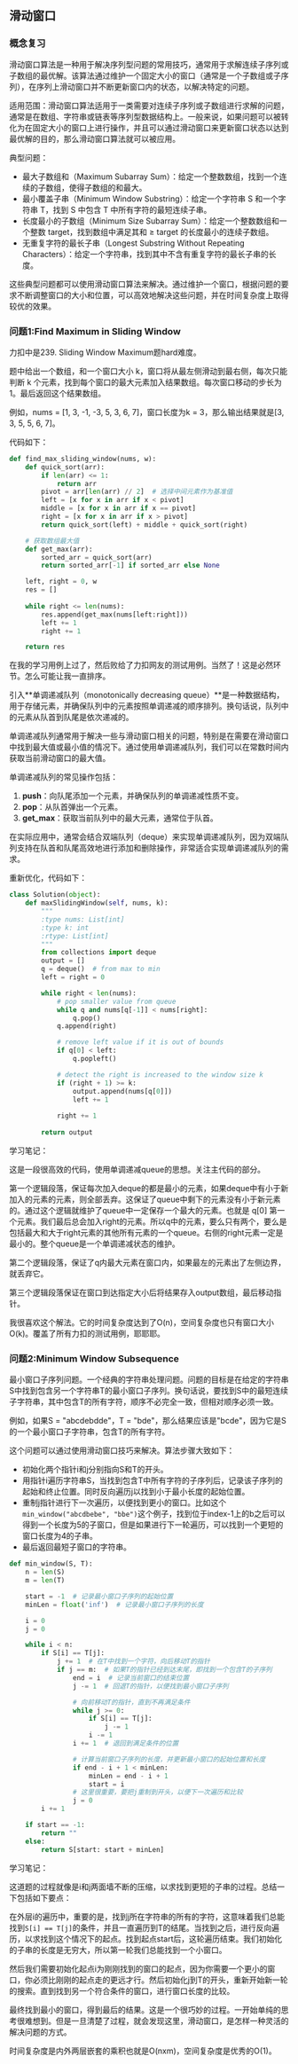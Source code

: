 ## 滑动窗口

### 概念复习

滑动窗口算法是一种用于解决序列型问题的常用技巧，通常用于求解连续子序列或子数组的最优解。该算法通过维护一个固定大小的窗口（通常是一个子数组或子序列），在序列上滑动窗口并不断更新窗口内的状态，以解决特定的问题。

适用范围：滑动窗口算法适用于一类需要对连续子序列或子数组进行求解的问题，通常是在数组、字符串或链表等序列型数据结构上。一般来说，如果问题可以被转化为在固定大小的窗口上进行操作，并且可以通过滑动窗口来更新窗口状态以达到最优解的目的，那么滑动窗口算法就可以被应用。

典型问题：

- 最大子数组和（Maximum Subarray Sum）：给定一个整数数组，找到一个连续的子数组，使得子数组的和最大。
- 最小覆盖子串（Minimum Window Substring）：给定一个字符串 S 和一个字符串 T，找到 S 中包含 T 中所有字符的最短连续子串。
- 长度最小的子数组（Minimum Size Subarray Sum）：给定一个整数数组和一个整数 target，找到数组中满足其和 ≥ target 的长度最小的连续子数组。
- 无重复字符的最长子串（Longest Substring Without Repeating Characters）：给定一个字符串，找到其中不含有重复字符的最长子串的长度。

这些典型问题都可以使用滑动窗口算法来解决。通过维护一个窗口，根据问题的要求不断调整窗口的大小和位置，可以高效地解决这些问题，并在时间复杂度上取得较优的效果。

### 问题1:Find Maximum in Sliding Window

力扣中是239. Sliding Window Maximum题hard难度。

题中给出一个数组，和一个窗口大小 k，窗口将从最左侧滑动到最右侧，每次只能判断 k 个元素，找到每个窗口的最大元素加入结果数组。每次窗口移动的步长为 1。最后返回这个结果数组。

例如，nums = [1, 3, -1, -3, 5, 3, 6, 7]，窗口长度为k = 3，那么输出结果就是[3, 3, 5, 5, 6, 7]。

代码如下：

```python
def find_max_sliding_window(nums, w):
    def quick_sort(arr):
        if len(arr) <= 1:
            return arr
        pivot = arr[len(arr) // 2]  # 选择中间元素作为基准值
        left = [x for x in arr if x < pivot]
        middle = [x for x in arr if x == pivot]
        right = [x for x in arr if x > pivot]
        return quick_sort(left) + middle + quick_sort(right)

    # 获取数组最大值
    def get_max(arr):
        sorted_arr = quick_sort(arr)
        return sorted_arr[-1] if sorted_arr else None

    left, right = 0, w
    res = []
    
    while right <= len(nums):
        res.append(get_max(nums[left:right]))
        left += 1
        right += 1

    return res
```

在我的学习用例上过了，然后败给了力扣网友的测试用例。当然了！这是必然环节。怎么可能让我一直排序。

引入**单调递减队列（monotonically decreasing queue）**是一种数据结构，用于存储元素，并确保队列中的元素按照单调递减的顺序排列。换句话说，队列中的元素从队首到队尾是依次递减的。

单调递减队列通常用于解决一些与滑动窗口相关的问题，特别是在需要在滑动窗口中找到最大值或最小值的情况下。通过使用单调递减队列，我们可以在常数时间内获取当前滑动窗口的最大值。

单调递减队列的常见操作包括：

1. **push**：向队尾添加一个元素，并确保队列的单调递减性质不变。
2. **pop**：从队首弹出一个元素。
3. **get_max**：获取当前队列中的最大元素，通常位于队首。

在实际应用中，通常会结合双端队列（deque）来实现单调递减队列，因为双端队列支持在队首和队尾高效地进行添加和删除操作，非常适合实现单调递减队列的需求。

重新优化，代码如下：

```python
class Solution(object):
    def maxSlidingWindow(self, nums, k):
        """
        :type nums: List[int]
        :type k: int
        :rtype: List[int]
        """
        from collections import deque
        output = []
        q = deque()  # from max to min
        left = right = 0

        while right < len(nums):
            # pop smaller value from queue
            while q and nums[q[-1]] < nums[right]:
                q.pop()
            q.append(right)

            # remove left value if it is out of bounds
            if q[0] < left:
                q.popleft()

            # detect the right is increased to the window size k
            if (right + 1) >= k:
                output.append(nums[q[0]])
                left += 1
            
            right += 1
        
        return output
```

学习笔记：

这是一段很高效的代码，使用单调递减queue的思想。关注主代码的部分。

第一个逻辑段落，保证每次加入deque的都是最小的元素，如果deque中有小于新加入的元素的元素，则全部丢弃。这保证了queue中剩下的元素没有小于新元素的。通过这个逻辑就维护了queue中一定保存一个最大的元素。也就是 q[0] 第一个元素。我们最后总会加入right的元素。所以q中的元素，要么只有两个，要么是包括最大和大于right元素的其他所有元素的一个queue。右侧的right元素一定是最小的。整个queue是一个单调递减状态的维护。

第二个逻辑段落，保证了q内最大元素在窗口内，如果最左的元素出了左侧边界，就丢弃它。

第三个逻辑段落保证在窗口到达指定大小后将结果存入output数组，最后移动指针。

我很喜欢这个解法。它的时间复杂度达到了O(n)，空间复杂度也只有窗口大小O(k)。覆盖了所有力扣的测试用例，耶耶耶。

### 问题2:Minimum Window Subsequence

最小窗口子序列问题。一个经典的字符串处理问题。问题的目标是在给定的字符串S中找到包含另一个字符串T的最小窗口子序列。换句话说，要找到S中的最短连续子字符串，其中包含T的所有字符，顺序不必完全一致，但相对顺序必须一致。

例如，如果S = "abcdebdde"，T = "bde"，那么结果应该是"bcde"，因为它是S的一个最小窗口子字符串，包含T的所有字符。

这个问题可以通过使用滑动窗口技巧来解决。算法步骤大致如下：

- 初始化两个指针i和j分别指向S和T的开头。
- 用指针i遍历字符串S，当找到包含T中所有字符的子序列后，记录该子序列的起始和终止位置。同时反向遍历j以找到小于最小长度的起始位置。
- 重制j指针进行下一次遍历，以便找到更小的窗口。比如这个`min_window("abcdbebe", "bbe")`这个例子，找到位于index-1上的b之后可以得到一个长度为5的子窗口，但是如果进行下一轮遍历，可以找到一个更短的窗口长度为4的子串。
- 最后返回最短子窗口的字符串。

```python
def min_window(S, T):
    n = len(S)
    m = len(T)

    start = -1  # 记录最小窗口子序列的起始位置
    minLen = float('inf')  # 记录最小窗口子序列的长度

    i = 0
    j = 0

    while i < n:
        if S[i] == T[j]:
            j += 1  # 在T中找到一个字符，向后移动T的指针
            if j == m:  # 如果T的指针已经到达末尾，即找到一个包含T的子序列
                end = i  # 记录当前窗口的结束位置
                j -= 1  # 回退T的指针，以便找到最小窗口子序列

                # 向前移动T的指针，直到不再满足条件
                while j >= 0:
                    if S[i] == T[j]:
                        j -= 1
                    i -= 1
                i += 1  # 退回到满足条件的位置

                # 计算当前窗口子序列的长度，并更新最小窗口的起始位置和长度
                if end - i + 1 < minLen:
                    minLen = end - i + 1
                    start = i
                # 这里很重要，要把j重制到开头，以便下一次遍历和比较
                j = 0
        i += 1

    if start == -1:
        return ""
    else:
        return S[start: start + minLen]
```

学习笔记：

这道题的过程就像是i和j两面墙不断的压缩，以求找到更短的子串的过程。总结一下包括如下要点：

在外层i的遍历中，重要的是，找到j所在字符串的所有的字符，这意味着我们总能找到`S[i] == T[j]`的条件，并且一直遍历到T的结尾。当找到之后，进行反向遍历，以求找到这个情况下的起点。找到起点start后，这轮遍历结束。我们初始化的子串的长度是无穷大，所以第一轮我们总能找到一个小窗口。

然后我们需要初始化起点i为刚刚找到的窗口的起点，因为你需要一个更小的窗口，你必须比刚刚的起点走的更远才行。然后初始化j到T的开头，重新开始新一轮的搜索。直到找到另一个符合条件的窗口，进行窗口长度的比较。

最终找到最小的窗口，得到最后的结果。这是一个很巧妙的过程。一开始单纯的思考很难想到。但是一旦清楚了过程，就会发现这里，滑动窗口，是怎样一种灵活的解决问题的方式。

时间复杂度是内外两层嵌套的乘积也就是O(nxm)，空间复杂度是优秀的O(1)。
